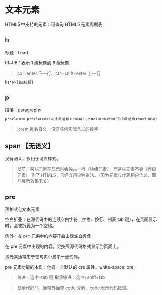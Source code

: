 # 文本元素

HTML5 中支持的元素：可查询 HTML5 元素周期表

## h

标题：head

h1~h6：表示 1 级标题到 6 级标题

> ctrl+enter 下一行、ctrl+shift+enter 上一行

```html
h1*6>{$级标题}
```

## p

段落：paragraphs

```html
p*6>lorem p*6>lorem1(每个段落有1个单词) p*6>lorem1000(每个段落有1000个单词)
```

> lorem,乱数假文，没有任何实际含义的数字

## span 【无语义】

没有语义，仅用于设置样式。

> 以前：某些元素在显示时会独占一行（块级元素），而某些元素不会（行级元素）
> 到了 HTML5，已经弃用这种说法。（因为元素仅代表相应含义，而与展示效果无关）

## pre

预格式化文本元素

空白折叠：在源代码中的连续空白字符（空格、换行、制表 tab 键），在页面显示时，会被折叠为一个空格。

例外：在 pre 元素中的内容不会出现空白折叠

在 pre 元素中出现的内容，会按照源代码格式显示到页面上。

该元素通常用于在网页中显示一些代码。

pre 元素功能的本质：他有一个默认的 css 属性。white-space: pre;

> 缩进：选中+tab 键 取消缩进：选中+shift+tab

> 显示代码时，通常外面套 code 元素，code 表示代码区域。

